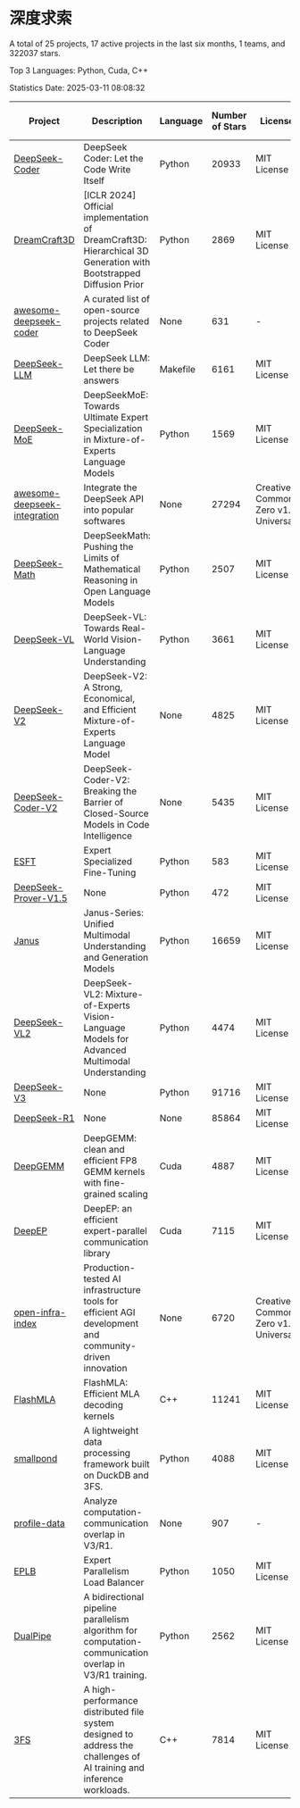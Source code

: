 # 深度求索

A total of 25 projects, 17 active projects in the last six months, 1 teams, and 322037 stars.

Top 3 Languages: Python, Cuda, C++

Statistics Date: 2025-03-11 08:08:32

| Project | Description | Language | Number of Stars | License | Creation Date | Last Updated Date | Last Pushed Date |
| --- | --- | --- | --- | --- | --- | --- | --- |
| [DeepSeek-Coder](https://github.com/deepseek-ai/DeepSeek-Coder) | DeepSeek Coder: Let the Code Write Itself | Python | 20933 | MIT License | 2023-10-20 | 2025-03-11 | 2024-05-21 |
| [DreamCraft3D](https://github.com/deepseek-ai/DreamCraft3D) | [ICLR 2024] Official implementation of DreamCraft3D: Hierarchical 3D Generation with Bootstrapped Diffusion Prior | Python | 2869 | MIT License | 2023-10-23 | 2025-03-11 | 2024-08-21 |
| [awesome-deepseek-coder](https://github.com/deepseek-ai/awesome-deepseek-coder) | A curated list of open-source projects related to DeepSeek Coder | None | 631 | - | 2023-11-06 | 2025-03-11 | 2024-04-03 |
| [DeepSeek-LLM](https://github.com/deepseek-ai/DeepSeek-LLM) | DeepSeek LLM: Let there be answers | Makefile | 6161 | MIT License | 2023-11-29 | 2025-03-11 | 2024-02-04 |
| [DeepSeek-MoE](https://github.com/deepseek-ai/DeepSeek-MoE) | DeepSeekMoE: Towards Ultimate Expert Specialization in Mixture-of-Experts Language Models | Python | 1569 | MIT License | 2024-01-02 | 2025-03-11 | 2024-01-16 |
| [awesome-deepseek-integration](https://github.com/deepseek-ai/awesome-deepseek-integration) | Integrate the DeepSeek API into popular softwares | None | 27294 | Creative Commons Zero v1.0 Universal | 2024-01-11 | 2025-03-11 | 2025-03-11 |
| [DeepSeek-Math](https://github.com/deepseek-ai/DeepSeek-Math) | DeepSeekMath: Pushing the Limits of Mathematical Reasoning in Open Language Models | Python | 2507 | MIT License | 2024-02-05 | 2025-03-11 | 2024-04-15 |
| [DeepSeek-VL](https://github.com/deepseek-ai/DeepSeek-VL) | DeepSeek-VL: Towards Real-World Vision-Language Understanding | Python | 3661 | MIT License | 2024-03-07 | 2025-03-11 | 2024-04-24 |
| [DeepSeek-V2](https://github.com/deepseek-ai/DeepSeek-V2) | DeepSeek-V2: A Strong, Economical, and Efficient Mixture-of-Experts Language Model | None | 4825 | MIT License | 2024-04-22 | 2025-03-11 | 2024-09-25 |
| [DeepSeek-Coder-V2](https://github.com/deepseek-ai/DeepSeek-Coder-V2) | DeepSeek-Coder-V2: Breaking the Barrier of Closed-Source Models in Code Intelligence | None | 5435 | MIT License | 2024-06-14 | 2025-03-11 | 2024-09-24 |
| [ESFT](https://github.com/deepseek-ai/ESFT) | Expert Specialized Fine-Tuning | Python | 583 | MIT License | 2024-07-04 | 2025-03-10 | 2024-09-22 |
| [DeepSeek-Prover-V1.5](https://github.com/deepseek-ai/DeepSeek-Prover-V1.5) | None | Python | 472 | MIT License | 2024-08-15 | 2025-03-11 | 2024-08-16 |
| [Janus](https://github.com/deepseek-ai/Janus) | Janus-Series: Unified Multimodal Understanding and Generation Models | Python | 16659 | MIT License | 2024-10-18 | 2025-03-11 | 2025-02-01 |
| [DeepSeek-VL2](https://github.com/deepseek-ai/DeepSeek-VL2) | DeepSeek-VL2: Mixture-of-Experts Vision-Language Models for Advanced Multimodal Understanding | Python | 4474 | MIT License | 2024-12-13 | 2025-03-11 | 2025-02-26 |
| [DeepSeek-V3](https://github.com/deepseek-ai/DeepSeek-V3) | None | Python | 91716 | MIT License | 2024-12-26 | 2025-03-11 | 2025-02-24 |
| [DeepSeek-R1](https://github.com/deepseek-ai/DeepSeek-R1) | None | None | 85864 | MIT License | 2025-01-20 | 2025-03-11 | 2025-02-24 |
| [DeepGEMM](https://github.com/deepseek-ai/DeepGEMM) | DeepGEMM: clean and efficient FP8 GEMM kernels with fine-grained scaling | Cuda | 4887 | MIT License | 2025-02-13 | 2025-03-11 | 2025-03-11 |
| [DeepEP](https://github.com/deepseek-ai/DeepEP) | DeepEP: an efficient expert-parallel communication library | Cuda | 7115 | MIT License | 2025-02-17 | 2025-03-11 | 2025-03-11 |
| [open-infra-index](https://github.com/deepseek-ai/open-infra-index) | Production-tested AI infrastructure tools for efficient AGI development and community-driven innovation | None | 6720 | Creative Commons Zero v1.0 Universal | 2025-02-21 | 2025-03-11 | 2025-03-04 |
| [FlashMLA](https://github.com/deepseek-ai/FlashMLA) | FlashMLA: Efficient MLA decoding kernels | C++ | 11241 | MIT License | 2025-02-21 | 2025-03-11 | 2025-03-01 |
| [smallpond](https://github.com/deepseek-ai/smallpond) | A lightweight data processing framework built on DuckDB and 3FS. | Python | 4088 | MIT License | 2025-02-24 | 2025-03-11 | 2025-03-05 |
| [profile-data](https://github.com/deepseek-ai/profile-data) | Analyze computation-communication overlap in V3/R1. | None | 907 | - | 2025-02-26 | 2025-03-11 | 2025-03-03 |
| [EPLB](https://github.com/deepseek-ai/EPLB) | Expert Parallelism Load Balancer | Python | 1050 | MIT License | 2025-02-26 | 2025-03-10 | 2025-02-27 |
| [DualPipe](https://github.com/deepseek-ai/DualPipe) | A bidirectional pipeline parallelism algorithm for computation-communication overlap in V3/R1 training. | Python | 2562 | MIT License | 2025-02-26 | 2025-03-11 | 2025-03-10 |
| [3FS](https://github.com/deepseek-ai/3FS) |  A high-performance distributed file system designed to address the challenges of AI training and inference workloads.  | C++ | 7814 | MIT License | 2025-02-27 | 2025-03-11 | 2025-03-11 |
